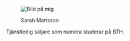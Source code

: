 



<div class = "author byline">
    <figure class="figure left">
        <img src ="img/bylinepic.jpg" alt="Bild på mig">
        <figcaption>
        <p>Sarah Mattsson</p>
        </figcaption>
    </figure>
        <p>Tjänstledig säljare som numera studerar på BTH. </p>
</div>
